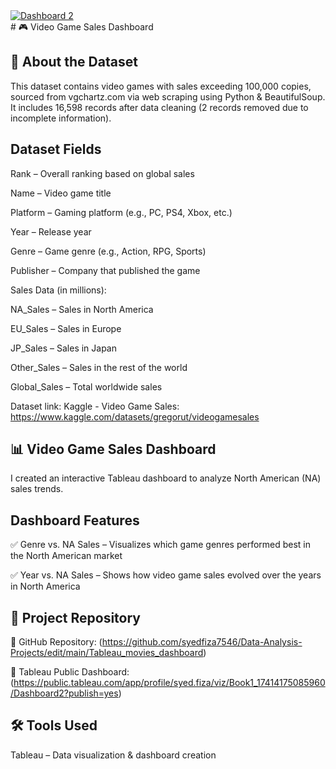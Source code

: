 <div class='tableauPlaceholder' id='viz1741418837860' style='position: relative'><noscript><a href='#'><img alt='Dashboard 2 ' src='https:&#47;&#47;public.tableau.com&#47;static&#47;images&#47;Vi&#47;Videogamesdashboard_17414188159360&#47;Dashboard2&#47;1_rss.png' style='border: none' /></a></noscript><object class='tableauViz'  style='display:none;'><param name='host_url' value='https%3A%2F%2Fpublic.tableau.com%2F' /> <param name='embed_code_version' value='3' /> <param name='site_root' value='' /><param name='name' value='Videogamesdashboard_17414188159360&#47;Dashboard2' /><param name='tabs' value='no' /><param name='toolbar' value='yes' /><param name='static_image' value='https:&#47;&#47;public.tableau.com&#47;static&#47;images&#47;Vi&#47;Videogamesdashboard_17414188159360&#47;Dashboard2&#47;1.png' /> <param name='animate_transition' value='yes' /><param name='display_static_image' value='yes' /><param name='display_spinner' value='yes' /><param name='display_overlay' value='yes' /><param name='display_count' value='yes' /><param name='language' value='en-US' /><param name='filter' value='publish=yes' /></object></div>                <script type='text/javascript'>                    var divElement = document.getElementById('viz1741418837860');                    var vizElement = divElement.getElementsByTagName('object')[0];                    if ( divElement.offsetWidth > 800 ) { vizElement.style.minWidth='420px';vizElement.style.maxWidth='650px';vizElement.style.width='100%';vizElement.style.minHeight='587px';vizElement.style.maxHeight='887px';vizElement.style.height=(divElement.offsetWidth*0.75)+'px';} else if ( divElement.offsetWidth > 500 ) { vizElement.style.minWidth='420px';vizElement.style.maxWidth='650px';vizElement.style.width='100%';vizElement.style.minHeight='587px';vizElement.style.maxHeight='887px';vizElement.style.height=(divElement.offsetWidth*0.75)+'px';} else { vizElement.style.width='100%';vizElement.style.height='777px';}                     var scriptElement = document.createElement('script');                    scriptElement.src = 'https://public.tableau.com/javascripts/api/viz_v1.js';                    vizElement.parentNode.insertBefore(scriptElement, vizElement);                </script>
# 🎮 Video Game Sales Dashboard


## 📌 About the Dataset
This dataset contains video games with sales exceeding 100,000 copies, sourced from vgchartz.com via web scraping using Python & BeautifulSoup. It includes 16,598 records after data cleaning (2 records removed due to incomplete information).

## Dataset Fields
Rank – Overall ranking based on global sales

Name – Video game title

Platform – Gaming platform (e.g., PC, PS4, Xbox, etc.)

Year – Release year

Genre – Game genre (e.g., Action, RPG, Sports)

Publisher – Company that published the game

Sales Data (in millions):

NA_Sales – Sales in North America

EU_Sales – Sales in Europe

JP_Sales – Sales in Japan

Other_Sales – Sales in the rest of the world

Global_Sales – Total worldwide sales

Dataset link: Kaggle - Video Game Sales: https://www.kaggle.com/datasets/gregorut/videogamesales

## 📊 Video Game Sales Dashboard
I created an interactive Tableau dashboard to analyze North American (NA) sales trends.

## Dashboard Features

✅ Genre vs. NA Sales – Visualizes which game genres performed best in the North American market

✅ Year vs. NA Sales – Shows how video game sales evolved over the years in North America

## 🚀 Project Repository

🔗 GitHub Repository: (https://github.com/syedfiza7546/Data-Analysis-Projects/edit/main/Tableau_movies_dashboard)

🔗 Tableau Public Dashboard: (https://public.tableau.com/app/profile/syed.fiza/viz/Book1_17414175085960/Dashboard2?publish=yes)

## 🛠️ Tools Used

Tableau – Data visualization & dashboard creation
